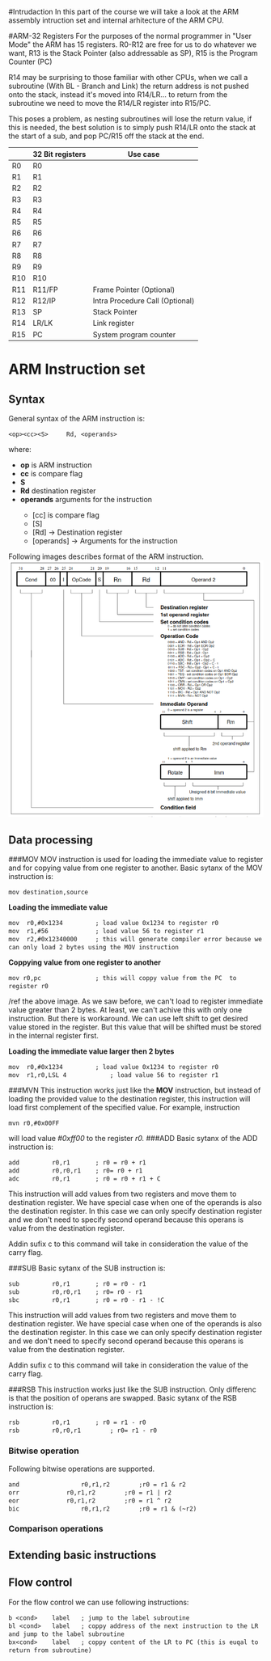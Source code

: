 #Intrudaction 
In this part of the course we will take a look at the ARM assembly intruction set and internal arhitecture of the ARM CPU. 

#ARM-32 Registers
For the purposes of the normal programmer in "User Mode" the ARM has 15 registers. R0-R12 are free for us to do whatever we want, R13 is the Stack Pointer (also addressable as SP), R15 is the Program Counter (PC)

R14 may be surprising to those familiar with other CPUs, when we call a subroutine (With BL - Branch and Link) the return address is not pushed onto the stack, instead it's moved into R14/LR... to return from the subroutine we need to move the R14/LR register into R15/PC.

This poses a problem, as nesting subroutines will lose the return value, if this is needed, the best solution is to simply push R14/LR onto the stack at the start of a sub, and pop PC/R15 off the stack at the end.

|	| 	32 Bit registers	|	Use case		|
|---	|	---				|	---			|
|R0	|	R0				|				|
|R1	|	R1				|				|
|R2	|	R2				|				|
|R3	|	R3				|				|
|R4	|	R4				|				|
|R5	|	R5				|				|
|R6	|	R6				|				|
|R7	|	R7				|				|
|R8	|	R8				|				|
|R9	|	R9				|				|
|R10 |	R10				|				|
|R11 |	R11/FP			|Frame Pointer (Optional)				|
|R12 |	R12/IP			|Intra Procedure Call (Optional)		|
|R13 |	SP				|Stack Pointer				|
|R14 |	LR/LK			|Link register		|
|R15 |	PC				|System program counter				|

# ARM Instruction set
## Syntax
General syntax of the ARM instruction is:
```
<op><cc><S> 	Rd, <operands>
```
where:

<ul>
<li> <b>op</b> is ARM instruction </li>
<li> <b>cc</b> is compare flag </li>
<li> <b>S</b>  </li>
<li> <b>Rd</b> destination register </li>
<li> <b>operands</b> arguments for the instruction </li>

- [cc] is compare flag
- [S]
- [Rd] -> Destination register
- [operands] -> Arguments for the instruction
</ul>

Following images describes format of the ARM instruction.
![ARM-Instruction-Format](./images/arm-instruction-format.png  "ARM Instruction format")
## Data processing
###MOV
MOV instruction is used for loading the immediate value to register and for copying value from one register to another. Basic sytanx of the MOV instruction is:
```
mov destination,source
```

<b> Loading the immediate value</b>
```
mov  r0,#0x1234			; load value 0x1234 to register r0 
mov  r1,#56				; load value 56 to register r1
mov  r2,#0x12340000		; this will generate compiler error because we can only load 2 bytes using the MOV instruction
```
<b> Coppying value from one register to another </b>
```
mov r0,pc				; this will coppy value from the PC  to register r0
```
/ref the above image. As we saw before, we can't load to register immediate value greater than 2 bytes.   At least, we can't achive this with only one instruction. But there is workaround. We can use left shift  to get desired value stored in the register. But this value that will be shifted must be stored in the internal register first.


<b> Loading the immediate value larger then 2 bytes</b>
```
mov  r0,#0x1234			; load value 0x1234 to register r0 
mov  r1,r0,LSL 4			; load value 56 to register r1
```
###MVN
This instruction works just like the **MOV** instruction, but instead of loading the provided value to the destination register, this instruction will load first complement of the specified value. For example, instruction
```
mvn r0,#0x00FF
```
will load value *#0xff00* to the register *r0.*
###ADD
Basic sytanx of the ADD instruction is:
```
add 		r0,r1		; r0 = r0 + r1
add 		r0,r0,r1 	; r0= r0 + r1
adc 		r0,r1		; r0 = r0 + r1 + C
```
This instruction will add values from two registers and move them to destination register. We have special case when one of the operands is also the destination register. In this case we can only specify destination register and we don't need to specify second operand because this operans is value from the destination register.

Addin sufix c to this command will take in consideration the value of the carry flag.

###SUB
Basic sytanx of the SUB instruction is:
```
sub 		r0,r1		; r0 = r0 - r1
sub			r0,r0,r1 	; r0= r0 - r1
sbc 		r0,r1		; r0 = r0 - r1 - !C
```
This instruction will add values from two registers and move them to destination register. We have special case when one of the operands is also the destination register. In this case we can only specify destination register and we don't need to specify second operand because this operans is value from the destination register.

Addin sufix c to this command will take in consideration the value of the carry flag.

###RSB
This instruction works just like the SUB instruction. Only differenc is that the position of operans are swapped.
Basic sytanx of the RSB instruction is:
```
rsb 		r0,r1		; r0 = r1 - r0
rsb			r0,r0,r1 		; r0= r1 - r0
```

### Bitwise operation
Following bitwise operations are supported.
```
and 				r0,r1,r2		;r0 = r1 & r2
orr				r0,r1,r2		;r0 = r1 | r2
eor				r0,r1,r2		;r0 = r1 ^ r2
bic 				r0,r1,r2		;r0 = r1 & (~r2)
```

### Comparison operations

## Extending basic instructions

## Flow control
For the flow control we can use following instructions:
```
b <cond> 	label	; jump to the label subroutine
bl <cond> 	label	; coppy address of the next instruction to the LR and jump to the label subroutine
bx<cond>	label	; coppy content of the LR to PC (this is euqal to return from subroutine)
```

